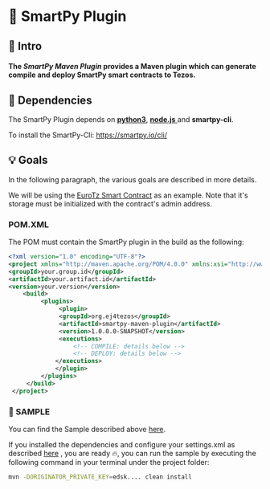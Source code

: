 # :page_with_curl: SmartPy Plugin


## :wave: Intro

#### The _SmartPy Maven Plugin_ provides a Maven plugin which can generate compile and deploy SmartPy smart contracts to Tezos.

## :bell: Dependencies

The SmartPy Plugin depends on  [**python3**](https://www.python.org/downloads/),  [**node.js** ](https://nodejs.org/en/download/) and **smartpy-cli**.

To install the SmartPy-Cli: https://smartpy.io/cli/

## 💡 Goals

In the following paragraph, the various goals are described in more details.

We will be using the [EuroTz Smart Contract](shorturl.at/ehnvH) as an example. Note that it's storage must be initialized with the contract's admin address.

### POM.XML

The POM must contain the SmartPy plugin in the build as the following:

```xml
<?xml version="1.0" encoding="UTF-8"?>  
<project xmlns="http://maven.apache.org/POM/4.0.0" xmlns:xsi="http://www.w3.org/2001/XMLSchema-instance" xsi:schemaLocation="http://maven.apache.org/POM/4.0.0 http://maven.apache.org/xsd/maven-4.0.0.xsd">  <modelVersion>4.0.0</modelVersion>  
<groupId>your.group.id</groupId>  
<artifactId>your.artifact.id</artifactId>  
<version>your.version</version>  
	<build>  
		 <plugins>
			  <plugin> 
			  <groupId>org.ej4tezos</groupId>  
		      <artifactId>smartpy-maven-plugin</artifactId>  
			  <version>1.0.0.0-SNAPSHOT</version>  
			  <executions> 
				  <!-- COMPILE: details below -->
				  <!-- DEPLOY: details below -->
			 </executions> 
			 </plugin> 
		 </plugins> 
	 </build>
 </project>
```

### :rocket: SAMPLE

You can find the Sample described above [here](https://gitlab.com/tezos-paris-hub/ej4tezos/smartpy-maven-plugin/ej4tezos-smartpy-eurotz-sample).

If you installed the dependencies and configure your settings.xml as described [here](https://gitlab.com/tezos-paris-hub/ej4tezos/ej4tezos-tutorial) , you are ready :fire:, you can run the sample by executing the following command in your terminal under the project folder:

```sh
mvn -DORIGINATOR_PRIVATE_KEY=edsk.... clean install
```